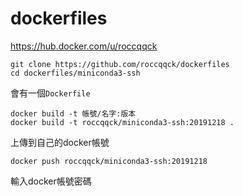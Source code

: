 # dockerfiles
https://hub.docker.com/u/roccqqck


```
git clone https://github.com/roccqqck/dockerfiles
cd dockerfiles/miniconda3-ssh
```
會有一個```Dockerfile```
```
docker build -t 帳號/名字:版本
docker build -t roccqqck/miniconda3-ssh:20191218 .
```

上傳到自己的docker帳號
```
docker push roccqqck/miniconda3-ssh:20191218
```
輸入docker帳號密碼